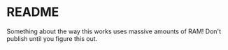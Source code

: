 # README

Something about the way this works uses massive amounts of RAM! Don't publish until you figure this out.